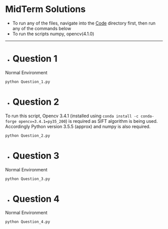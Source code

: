# MidTerm Solutions

- To run any of the files, navigate into the [Code](./Code) directory first, then run any of the commands below
- To run the scripts numpy, opencv(4.1.0) 
____

- # Question 1
Normal Environment
```bash
python Question_1.py
```

- # Question 2
To run this script, Opencv 3.4.1 (installed using ```conda install -c conda-forge opencv=3.4.1=py35_200```) is required as SIFT algorithm is being used. Accordingly Python version 3.5.5 (approx) and numpy is also required. 
```bash
python Question_2.py
```
- # Question 3
Normal Environment
```bash
python Question_3.py
```
- # Question 4
Normal Environment
```bash
python Question_4.py
```